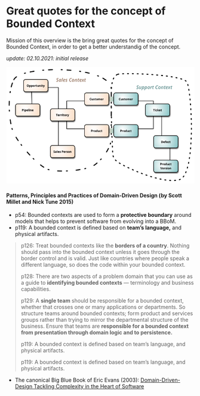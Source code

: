 # Great quotes for the concept of Bounded Context 

Mission of this overview is the bring great quotes for the concept of Bounded Context, in order to get a better understandig of the concept.

*update: 02.10.2021: initial release*


![Domain Driven Design](./img/sketch.png)

#### Patterns, Principles and Practices of Domain-Driven Design (by Scott Millet and Nick Tune 2015)

* p54: Bounded contexts are used to form a **protective boundary** around models that helps to prevent software from evolving into a BBoM.
* p119:  A bounded context is defined based on **team’s language,** and physical artifacts. 
> 
> p126: Treat bounded contexts like the **borders of a country**. Nothing should pass into the bounded context unless it goes through the border control and is valid. Just like countries where people speak a different language, so does the code within your bounded context. 
> 
> p128:  There are two aspects of a problem domain that you can use as a guide to **identifying bounded contexts** — terminology and business capabilities. 
> 
> p129:  A **single team** should be responsible for a bounded context, whether that crosses one or many applications or departments. So structure teams around bounded contexts; form product and services groups rather than trying to mirror the departmental structure of the business. Ensure that teams are **responsible for a bounded context from presentation through domain logic and to persistence.**
>  
> p119:  A bounded context is defined based on team’s language, and physical artifacts. 
> 
> p119:  A bounded context is defined based on team’s language, and physical artifacts. 
> 




* The canonical Big Blue Book of Eric Evans \(2003\): [Domain-Driven-Design Tackling Complexity in the Heart of Software](https://github.com/gg-daddy/ebooks/blob/master/Eric%20Evans%202003%20-%20Domain-Driven%20Design%20-%20Tackling%20Complexity%20in%20the%20Heart%20of%20Software.pdf)
